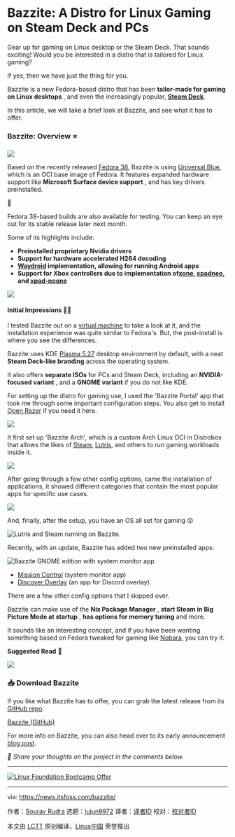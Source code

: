 [#]: subject: "Bazzite: A Distro for Linux Gaming on Steam Deck and PCs"
[#]: via: "https://news.itsfoss.com/bazzite/"
[#]: author: "Sourav Rudra https://news.itsfoss.com/author/sourav/"
[#]: collector: "lujun9972/lctt-scripts-1693450080"
[#]: translator: " "
[#]: reviewer: " "
[#]: publisher: " "
[#]: url: " "

Bazzite: A Distro for Linux Gaming on Steam Deck and PCs
======
Gear up for gaming on Linux desktop or the Steam Deck. That sounds
exciting!
Would you be interested in a distro that is tailored for Linux gaming?

If yes, then we have just the thing for you.

Bazzite is a new Fedora-based distro that has been **tailor-made for gaming on Linux desktops** , and even the increasingly popular, **[Steam Deck][1]**.

In this article, we will take a brief look at Bazzite, and see what it has to offer.

### Bazzite: Overview ⭐

![][2]

Based on the recently released [Fedora 38][3], Bazzite is using [Universal Blue][4], which is an OCI base image of Fedora. It features expanded hardware support like **Microsoft Surface device support** , and has key drivers preinstalled.

🚧

Fedora 39-based builds are also available for testing. You can keep an eye out for its stable release later next month.

Some of its highlights include:

  * **Preinstalled proprietary Nvidia drivers**
  * **Support for hardware accelerated H264 decoding**
  * **[Waydroid][5] implementation, allowing for running Android apps**
  * **Support for Xbox controllers due to implementation of[xone][6], [xpadneo][7], and [xpad-noone][8]**



![][9]

#### Initial Impressions 👨‍💻

I tested Bazzite out on a [virtual machine][10] to take a look at it, and the installation experience was quite similar to Fedora's. But, the post-install is where you see the differences.

Bazzite uses KDE [Plasma 5.27][11] desktop environment by default, with a neat **Steam Deck-like branding** across the operating system.

It also offers **separate ISOs** for PCs and Steam Deck, including an **NVIDIA-focused variant** , and a **GNOME variant** if you do not like KDE.

For setting up the distro for gaming use, I used the 'Bazzite Portal' app that took me through some important configuration steps. You also get to install [Open Razer][12] if you need it here.

![][13]

It first set up 'Bazzite Arch', which is a custom Arch Linux OCI in Distrobox that allows the likes of [Steam][14], [Lutris][15], and others to run gaming workloads inside it.

![][16]

After going through a few other config options, came the installation of applications, it showed different categories that contain the most popular apps for specific use cases.

![][17]

And, finally, after the setup, you have an OS all set for gaming 😲

![Lutris and Steam running on Bazzite.][18]

Recently, with an update, Bazzite has added two new preinstalled apps:

![Bazzite GNOME edition with system monitor app][19]

  * [Mission Control][20] (system monitor app)
  * [Discover Overlay][21] (an app for Discord overlay).



There are a few other config options that I skipped over.

Bazzite can make use of the **Nix Package Manager** , **start Steam in Big Picture Mode at startup** , **has options for memory tuning** and more.

It sounds like an interesting concept, and if you have been wanting something based on Fedora tweaked for gaming like [Nobara][22], you can try it.

**Suggested Read** 📖

![][23]

### 📥 Download Bazzite

If you like what Bazzite has to offer, you can grab the latest release from its [GitHub repo][24].

[Bazzite (GitHub)][24]

For more info on Bazzite, you can also head over to its early announcement [blog post][25].

_💬 Share your thoughts on the project in the comments below._

* * *

[![Linux Foundation Bootcamp Offer][26]][27]

--------------------------------------------------------------------------------

via: https://news.itsfoss.com/bazzite/

作者：[Sourav Rudra][a]
选题：[lujun9972][b]
译者：[译者ID](https://github.com/译者ID)
校对：[校对者ID](https://github.com/校对者ID)

本文由 [LCTT](https://github.com/LCTT/TranslateProject) 原创编译，[Linux中国](https://linux.cn/) 荣誉推出

[a]: https://news.itsfoss.com/author/sourav/
[b]: https://github.com/lujun9972
[1]: https://store.steampowered.com/steamdeck/
[2]: https://news.itsfoss.com/content/images/2023/08/Bazzite_1.png
[3]: https://news.itsfoss.com/fedora-38-release/
[4]: https://github.com/ublue-os/main
[5]: https://waydro.id/
[6]: https://github.com/medusalix/xone
[7]: https://github.com/atar-axis/xpadneo
[8]: https://github.com/ublue-os/xpad-noone
[9]: https://news.itsfoss.com/content/images/2023/04/Follow-us-on-Google-News.png
[10]: https://itsfoss.com/virtual-machine/
[11]: https://news.itsfoss.com/kde-plasma-5-27-release/
[12]: https://github.com/openrazer/openrazer
[13]: https://news.itsfoss.com/content/images/2023/08/Bazzite_2.png
[14]: https://store.steampowered.com/
[15]: https://lutris.net/
[16]: https://news.itsfoss.com/content/images/2023/08/Bazzite_3.png
[17]: https://news.itsfoss.com/content/images/2023/08/Bazzite_6.png
[18]: https://news.itsfoss.com/content/images/2023/08/Bazzite_9.png
[19]: https://news.itsfoss.com/content/images/2023/09/bazzite-gnome-task-manager.jpg
[20]: https://gitlab.com/mission-center-devs/mission-center
[21]: https://github.com/trigg/Discover
[22]: https://nobaraproject.org/
[23]: https://itsfoss.com/content/images/size/w256h256/2022/12/android-chrome-192x192.png
[24]: https://github.com/ublue-os/bazzite/releases
[25]: https://universal-blue.org/blog/2023/08/20/bazzite-10/
[26]: https://news.itsfoss.com/assets/images/Certs-and-Bundles-1536x864.webp
[27]: https://itsfoss.click/latest-lf-offer
